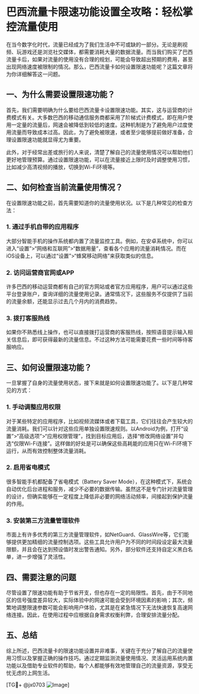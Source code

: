 # 巴西流量卡限速功能设置全攻略：轻松掌控流量使用

在当今数字化时代，流量已经成为了我们生活中不可或缺的一部分。无论是刷视频、玩游戏还是浏览社交媒体，都需要消耗大量的数据流量。而当我们购买了巴西流量卡后，如果对流量的使用没有合理的规划，可能会导致超出预期的费用，甚至出现网络速度被限制的情况。那么，巴西流量卡如何设置限速功能呢？这篇文章将为你详细解答这一问题。

## 一、为什么需要设置限速功能？

首先，我们需要明确为什么要给巴西流量卡设置限速功能。其实，这与运营商的计费模式有关。大多数巴西的移动通信服务商都采用了阶梯式计费模式，即在用户使用一定量的流量后，网速会被降低到较低的速度。这种机制是为了避免用户过度使用流量而导致成本过高。因此，为了避免被限速，或者至少能够提前做好准备，合理设置限速功能就显得尤为重要。

此外，对于经常出差或旅行的人来说，清楚了解自己的流量使用情况可以帮助他们更好地管理预算。通过设置限速功能，可以在流量接近上限时及时调整使用习惯，比如减少高清视频的播放，切换到Wi-Fi环境等。

## 二、如何检查当前流量使用情况？

在设置限速功能之前，首先需要知道你的流量使用状况。以下是几种常见的检查方法：

### 1. **通过手机自带的应用程序**
大部分智能手机的操作系统都内置了流量监控工具。例如，在安卓系统中，你可以进入“设置”>“网络和互联网”>“数据用量”，查看各个应用的流量消耗情况。而在iOS设备上，可以通过“设置”>“蜂窝移动网络”来获取类似的信息。

### 2. **访问运营商官网或APP**
许多巴西的移动运营商都有自己的官方网站或者官方应用程序，用户可以通过这些平台登录账户，查询详细的流量使用记录。通常情况下，这些服务不仅提供了当前的流量余额，还能显示过去几个月内的消费趋势。

### 3. **拨打客服热线**
如果你不熟悉线上操作，也可以直接拨打运营商的客服热线，按照语音提示输入相关信息后，即可获得最新的流量信息。不过这种方法可能需要花费一些时间等待客服响应。

## 三、如何设置限速功能？

一旦掌握了自身的流量使用状态，接下来就是如何设置限速功能了。以下是几种常见的方式：

### 1. **手动调整应用权限**
对于某些特定的应用程序，比如视频流媒体或者下载工具，它们往往会产生较大的流量消耗。我们可以针对这些应用单独设置限速规则。以Android为例，打开“设置”>“高级选项”>“应用权限管理”，找到目标应用后，选择“修改网络设置”并勾选“仅限Wi-Fi连接”。这样做的好处是可以确保这些高耗能的应用只在Wi-Fi环境下运行，从而有效控制整体流量消耗。

### 2. **启用省电模式**
很多智能手机都配备了省电模式（Battery Saver Mode），在这种模式下，系统会自动优化后台进程和服务，减少不必要的数据传输。虽然这不是专门针对流量管理的设计，但确实能够在一定程度上降低非必要的网络活动频率，间接起到保护流量的作用。

### 3. **安装第三方流量管理软件**
市面上有许多优秀的第三方流量管理软件，如NetGuard、GlassWire等，它们能够提供更加精细的流量控制选项。这些工具允许用户为不同的时间段设定最大流量限额，并且会在达到预设值时发出警告通知。另外，部分软件还支持自定义黑白名单，进一步增强了灵活性。

## 四、需要注意的问题

尽管设置了限速功能有助于节省开支，但也存在一定的局限性。首先，由于不同地区的信号强度差异较大，实际体验中的网速可能会受到环境因素的影响；其次，频繁地调整限速参数可能会影响用户体验，尤其是在紧急情况下无法快速恢复高速网络连接。因此，在使用过程中应根据自身需求权衡利弊，合理安排流量分配。

## 五、总结

综上所述，巴西流量卡的限速功能设置并非难事，关键在于充分了解自己的流量使用习惯以及掌握正确的操作技巧。通过定期监测流量使用情况、灵活运用系统内置功能以及借助专业软件的帮助，每个人都能够有效地管理自己的流量资源，享受无忧无虑的上网生活。

[TG💪+ @jx0703 ![Image](https://github.com/user-attachments/assets/dbca1d08-cadb-493c-b0ec-ad6f7a83f270)]